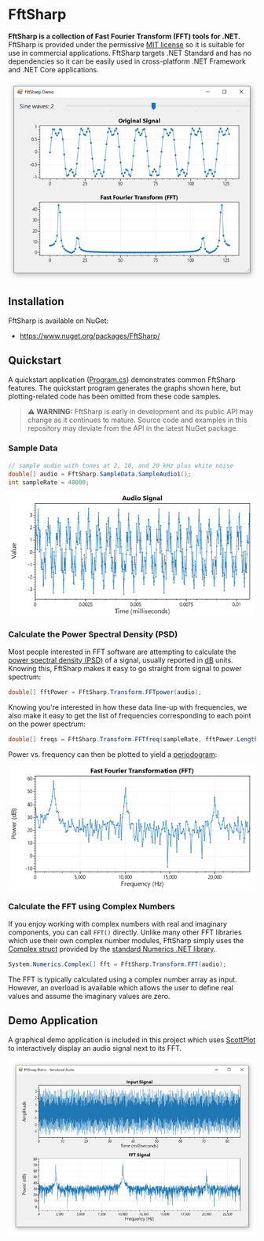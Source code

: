 # FftSharp

**FftSharp is a collection of Fast Fourier Transform (FFT) tools for .NET.** FftSharp is provided under the permissive [MIT license](LICENSE) so it is suitable for use in commercial applications. FftSharp targets .NET Standard and has no dependencies so it can be easily used in cross-platform .NET Framework and .NET Core applications.

<div align="center">

![](dev/screenshot.png)

</div>

## Installation

FftSharp is available on NuGet:
* https://www.nuget.org/packages/FftSharp/

## Quickstart

A quickstart application ([Program.cs](src/FftSharp.Quickstart/Program.cs)) demonstrates common FftSharp features. The quickstart program generates the graphs shown here, but plotting-related code has been omitted from these code samples.

> **⚠️ WARNING:** FftSharp is early in development and its public API may change as it continues to mature. Source code and examples in this repository may deviate from the API in the latest NuGet package.

### Sample Data

```cs
// sample audio with tones at 2, 10, and 20 kHz plus white noise
double[] audio = FftSharp.SampleData.SampleAudio1();
int sampleRate = 48000;
```

![](src/FftSharp.Quickstart/output/audio.png)

### Calculate the Power Spectral Density (PSD)

Most people interested in FFT software are attempting to calculate the [power spectral density (PSD)](https://en.wikipedia.org/wiki/Spectral_density) of a signal, usually reported in [dB](https://en.wikipedia.org/wiki/Decibel) units. Knowing this, FftSharp makes it easy to go straight from signal to power spectrum:

```cs
double[] fftPower = FftSharp.Transform.FFTpower(audio);
```

Knowing you're interested in how these data line-up with frequencies, we also make it easy to get the list of frequencies corresponding to each point on the power spectrum:

```cs
double[] freqs = FftSharp.Transform.FFTfreq(sampleRate, fftPower.Length);
```

Power vs. frequency can then be plotted to yield a [periodogram](https://en.wikipedia.org/wiki/Periodogram):

![](src/FftSharp.Quickstart/output/fft.png)

### Calculate the FFT using Complex Numbers

If you enjoy working with complex numbers with real and imaginary components, you can call `FFT()` directly. Unlike many other FFT libraries which use their own complex number modules, FftSharp simply uses the [Complex struct](https://docs.microsoft.com/en-us/dotnet/api/system.numerics.complex) provided by the [standard Numerics .NET library](https://docs.microsoft.com/en-us/dotnet/standard/numerics).

```cs
System.Numerics.Complex[] fft = FftSharp.Transform.FFT(audio);
```

The FFT is typically calculated using a complex number array as input. However, an overload is available which allows the user to define real values and assume the imaginary values are zero.

## Demo Application

A graphical demo application is included in this project which uses [ScottPlot](https://swharden.com/scottplot/) to interactively display an audio signal next to its FFT.

![](src/FftSharp.Demo/screenshot2.png)